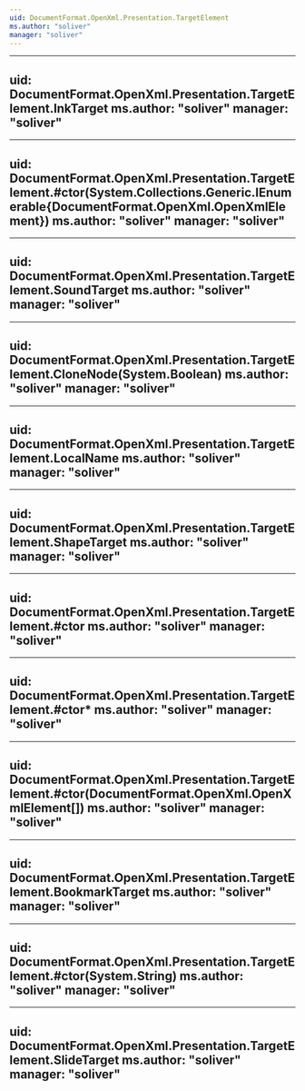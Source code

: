```yaml
---
uid: DocumentFormat.OpenXml.Presentation.TargetElement
ms.author: "soliver"
manager: "soliver"
---
```


---
uid: DocumentFormat.OpenXml.Presentation.TargetElement.InkTarget
ms.author: "soliver"
manager: "soliver"
---

---
uid: DocumentFormat.OpenXml.Presentation.TargetElement.#ctor(System.Collections.Generic.IEnumerable{DocumentFormat.OpenXml.OpenXmlElement})
ms.author: "soliver"
manager: "soliver"
---

---
uid: DocumentFormat.OpenXml.Presentation.TargetElement.SoundTarget
ms.author: "soliver"
manager: "soliver"
---

---
uid: DocumentFormat.OpenXml.Presentation.TargetElement.CloneNode(System.Boolean)
ms.author: "soliver"
manager: "soliver"
---

---
uid: DocumentFormat.OpenXml.Presentation.TargetElement.LocalName
ms.author: "soliver"
manager: "soliver"
---

---
uid: DocumentFormat.OpenXml.Presentation.TargetElement.ShapeTarget
ms.author: "soliver"
manager: "soliver"
---

---
uid: DocumentFormat.OpenXml.Presentation.TargetElement.#ctor
ms.author: "soliver"
manager: "soliver"
---

---
uid: DocumentFormat.OpenXml.Presentation.TargetElement.#ctor*
ms.author: "soliver"
manager: "soliver"
---

---
uid: DocumentFormat.OpenXml.Presentation.TargetElement.#ctor(DocumentFormat.OpenXml.OpenXmlElement[])
ms.author: "soliver"
manager: "soliver"
---

---
uid: DocumentFormat.OpenXml.Presentation.TargetElement.BookmarkTarget
ms.author: "soliver"
manager: "soliver"
---

---
uid: DocumentFormat.OpenXml.Presentation.TargetElement.#ctor(System.String)
ms.author: "soliver"
manager: "soliver"
---

---
uid: DocumentFormat.OpenXml.Presentation.TargetElement.SlideTarget
ms.author: "soliver"
manager: "soliver"
---
